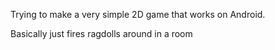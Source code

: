 Trying to make a very simple 2D game that works on Android.

Basically just fires ragdolls around in a room